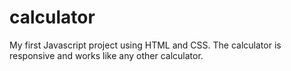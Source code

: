 # calculator

My first Javascript project using HTML and CSS.
The calculator is responsive and works like any other calculator.
